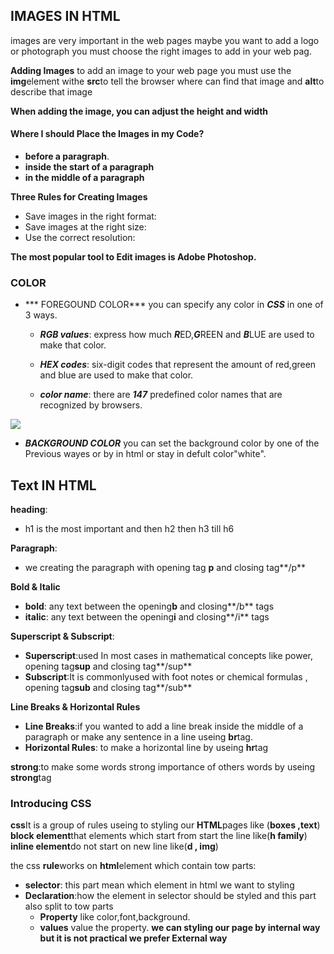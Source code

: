 ## IMAGES IN HTML
 images are very important in the web pages 
 maybe you want to add a logo or photograph 
 you must choose the right images to add in your web pag.
 
 **Adding Images**
 to add an image to your web page you must use the **img**element withe **src**to tell the browser where can find that image and **alt**to describe that image

 **When adding the image, you can adjust the height and width**

 #### **Where I should Place the Images in my Code**?

- **before a paragraph**.
- **inside the start of a paragraph**
- **in the middle of a paragraph**

**Three Rules for Creating Images**
- Save images in the right format:
- Save images at the right size:
- Use the correct resolution:

**The most popular tool to Edit images is Adobe Photoshop.**


### COLOR
* *** FOREGOUND COLOR***
you can specify any color in ***CSS*** in one of 3 ways.
  * ***RGB values***:
  express how much ***R***ED,***G***REEN and ***B***LUE are used to make that color.

  * ***HEX codes***:
  six-digit codes that represent the amount of red,green and blue are used to make that color.




  * ***color name***:
  there are ***147*** predefined color names that are recognized by browsers.

![](https://i.imgur.com/KnznBVG.png)

* ***BACKGROUND COLOR***
you can set the background color by one of the Previous wayes or by <body> in html or stay in defult color"white".

## Text IN HTML
**heading**:
- h1 is the most important and then h2 then h3 till h6

**Paragraph**:
- we creating the paragraph with opening tag **p** and closing 
tag**/p**

**Bold & Italic**
- **bold**: any text between the opening**b** and closing**/b** tags
- **italic**: any text between the opening**i** and closing**/i** tags

**Superscript & Subscript**:
- **Superscript**:used In most cases in mathematical concepts like power, opening tag**sup** and closing tag**/sup**
- **Subscript**:It is commonlyused with foot notes or chemical formulas , opening tag**sub** and closing tag**/sub**
 
 **Line Breaks & Horizontal Rules**
 - **Line Breaks**:if you wanted to add a line break inside the middle of a paragraph or make any sentence in a line 
 useing **br**tag.
 - **Horizontal Rules**: to make a horizontal line by useing **hr**tag
 
 **strong**:to make some words strong importance of others words by useing **strong**tag
 
### Introducing CSS
**css**It is a group of rules useing to styling our **HTML**pages like (**boxes ,text**)
**block element**that elements which start from start the line like(**h family**) 
**inline element**do not start on new line like(**d , img**)

the css **rule**works on **html**element which contain tow parts:
- **selector**: this part mean which element in html we want to styling
- **Declaration**:how the element in selector should be styled and this part also split to tow parts
   - **Property** like color,font,background.
   - **values** value the property.
**we can styling our page by internal way but it is not practical we  prefer External way**

